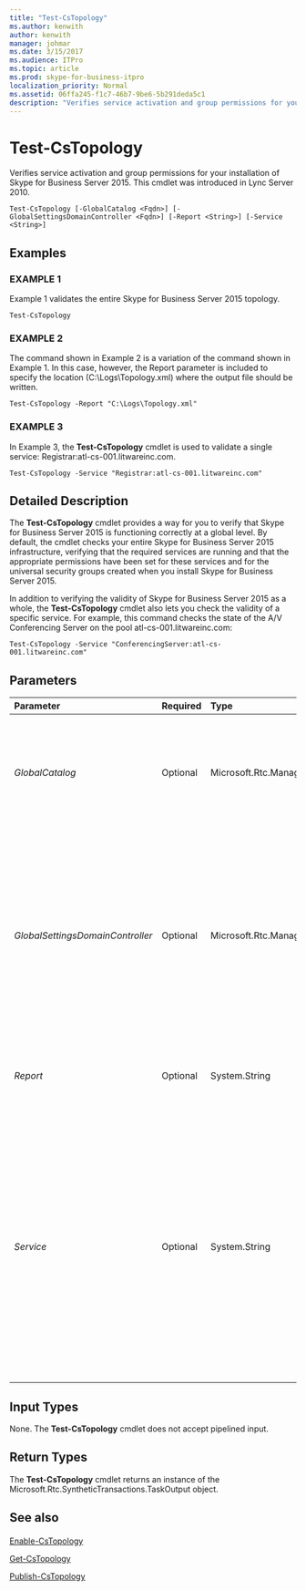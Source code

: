 ```yaml
---
title: "Test-CsTopology"
ms.author: kenwith
author: kenwith
manager: johmar
ms.date: 3/15/2017
ms.audience: ITPro
ms.topic: article
ms.prod: skype-for-business-itpro
localization_priority: Normal
ms.assetid: 06ffa245-f1c7-46b7-9be6-5b291deda5c1
description: "Verifies service activation and group permissions for your installation of Skype for Business Server 2015. This cmdlet was introduced in Lync Server 2010."
---
```


# Test-CsTopology
 
Verifies service activation and group permissions for your installation of Skype for Business Server 2015. This cmdlet was introduced in Lync Server 2010.
  
```
Test-CsTopology [-GlobalCatalog <Fqdn>] [-GlobalSettingsDomainController <Fqdn>] [-Report <String>] [-Service <String>]

```

## Examples

### EXAMPLE 1

Example 1 validates the entire Skype for Business Server 2015 topology.
  
```
Test-CsTopology
```

### EXAMPLE 2

The command shown in Example 2 is a variation of the command shown in Example 1. In this case, however, the Report parameter is included to specify the location (C:\Logs\Topology.xml) where the output file should be written.
  
```
Test-CsTopology -Report "C:\Logs\Topology.xml"
```

### EXAMPLE 3

In Example 3, the **Test-CsTopology** cmdlet is used to validate a single service: Registrar:atl-cs-001.litwareinc.com.
  
```
Test-CsTopology -Service "Registrar:atl-cs-001.litwareinc.com"
```

## Detailed Description

The **Test-CsTopology** cmdlet provides a way for you to verify that Skype for Business Server 2015 is functioning correctly at a global level. By default, the cmdlet checks your entire Skype for Business Server 2015 infrastructure, verifying that the required services are running and that the appropriate permissions have been set for these services and for the universal security groups created when you install Skype for Business Server 2015.
  
In addition to verifying the validity of Skype for Business Server 2015 as a whole, the **Test-CsTopology** cmdlet also lets you check the validity of a specific service. For example, this command checks the state of the A/V Conferencing Server on the pool atl-cs-001.litwareinc.com:
  
 `Test-CsTopology -Service "ConferencingServer:atl-cs-001.litwareinc.com"`
  
## Parameters

|**Parameter**|**Required**|**Type**|**Description**|
|:-----|:-----|:-----|:-----|
| _GlobalCatalog_ <br/> |Optional  <br/> |Microsoft.Rtc.Management.Deploy.Fqdn  <br/> |Fully qualified domain name (FQDN) of a global catalog server in your domain. This parameter is not required if you are running the **Test-CsTopology** cmdlet on a computer with an account in your domain. <br/> |
| _GlobalSettingsDomainController_ <br/> |Optional  <br/> |Microsoft.Rtc.Management.Deploy.Fqdn  <br/> |FQDN of a domain controller where global settings are stored. If global settings are stored in the System container in Active Directory Domain Services, then this parameter must point to the root domain controller. If global settings are stored in the Configuration container, then any domain controller can be used and this parameter can be omitted.  <br/> |
| _Report_ <br/> |Optional  <br/> |System.String  <br/> |Enables you to specify a file path for the log file created when the cmdlet runs. For example: -Report "C:\Logs\Topology.html"  <br/> |
| _Service_ <br/> |Optional  <br/> |System.String  <br/> |When present, the **Test-CsTopology** cmdlet limits its validation checks to the specified service. (Note that you can only specify one service at a time when using the Service parameter.) Services should be specified using the appropriate service ID; for example, this syntax refers to the Registrar service on the atl-cs-001.litwareinc.com pool: <br/>  `-Service "Registrar:atl-cs-001.litwareinc.com"` <br/> If this parameter is not included then the entire topology will be validated.  <br/> |
   
## Input Types

None. The **Test-CsTopology** cmdlet does not accept pipelined input.
  
## Return Types

The **Test-CsTopology** cmdlet returns an instance of the Microsoft.Rtc.SyntheticTransactions.TaskOutput object.
  
## See also

#### 

[Enable-CsTopology](enable-cstopology.md)
  
[Get-CsTopology](get-cstopology.md)
  
[Publish-CsTopology](publish-cstopology.md)


